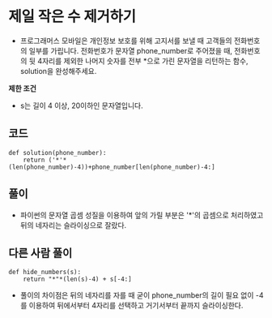 # 제일 작은 수 제거하기
- 프로그래머스 모바일은 개인정보 보호를 위해 고지서를 보낼 때 고객들의 전화번호의 일부를 가립니다.
전화번호가 문자열 phone_number로 주어졌을 때, 전화번호의 뒷 4자리를 제외한 나머지 숫자를 전부 *으로 가린 문자열을 리턴하는 함수, solution을 완성해주세요.

**제한 조건**
* s는 길이 4 이상, 20이하인 문자열입니다.

## 코드
```
def solution(phone_number):
    return ('*'*(len(phone_number)-4))+phone_number[len(phone_number)-4:]
```
## 풀이
- 파이썬의 문자열 곱셈 성질을 이용하여 앞의 가릴 부분은 '*'의 곱셈으로 처리하였고 뒤의 네자리는 슬라이싱으로 잘랐다.

## 다른 사람 풀이
```
def hide_numbers(s):
    return "*"*(len(s)-4) + s[-4:]
```
- 풀이의 차이점은 뒤의 네자리를 자를 때 굳이 phone_number의 길이 필요 없이 -4를 이용하여 뒤에서부터 4자리를 선택하고 거기서부터 끝까지 슬라이싱한다. 

